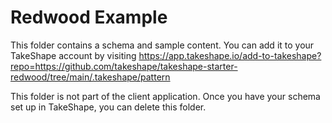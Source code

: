 # Redwood Example

This folder contains a schema and sample content. You can add it to your TakeShape account by visiting https://app.takeshape.io/add-to-takeshape?repo=https://github.com/takeshape/takeshape-starter-redwood/tree/main/.takeshape/pattern

This folder is not part of the client application. Once you have your schema set up in TakeShape, you can delete this folder.

